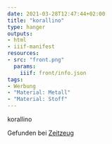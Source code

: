 ```yaml
---
date: 2021-03-28T12:47:44+02:00
title: "korallino"
type: hanger
outputs:
- html
- iiif-manifest
resources:
- src: "front.png"
  params:
    iiif: front/info.json
tags:
- Werbung
- "Material: Metall"
- "Material: Stoff"
---
```

korallino

<div class="source">Gefunden bei <a href="http://www.zeitzeug.de/">Zeitzeug</a></div>
